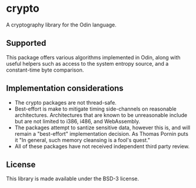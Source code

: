 # crypto

A cryptography library for the Odin language.

## Supported

This package offers various algorithms implemented in Odin, along with
useful helpers such as access to the system entropy source, and a
constant-time byte comparison.

## Implementation considerations

- The crypto packages are not thread-safe.
- Best-effort is make to mitigate timing side-channels on reasonable
  architectures.  Architectures that are known to be unreasonable include
  but are not limited to i386, i486, and WebAssembly.
- The packages attempt to santize sensitive data, however this is, and
  will remain a "best-effort" implementation decision.  As Thomas Pornin
  puts it "In general, such memory cleansing is a fool's quest."
- All of these packages have not received independent third party review.

## License

This library is made available under the BSD-3 license.